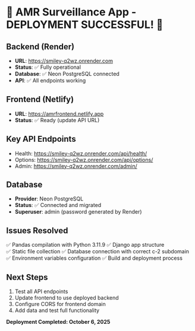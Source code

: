 # 🎉 AMR Surveillance App - DEPLOYMENT SUCCESSFUL! 🎉

## Backend (Render)
- **URL**: https://smiley-q2wz.onrender.com
- **Status**: ✅ Fully operational
- **Database**: ✅ Neon PostgreSQL connected
- **API**: ✅ All endpoints working

## Frontend (Netlify) 
- **URL**: https://amrfrontend.netlify.app
- **Status**: ✅ Ready (update API URL)

## Key API Endpoints
- Health: https://smiley-q2wz.onrender.com/api/health/
- Options: https://smiley-q2wz.onrender.com/api/options/
- Admin: https://smiley-q2wz.onrender.com/admin/

## Database
- **Provider**: Neon PostgreSQL
- **Status**: ✅ Connected and migrated
- **Superuser**: admin (password generated by Render)

## Issues Resolved
✅ Pandas compilation with Python 3.11.9
✅ Django app structure  
✅ Static file collection
✅ Database connection with correct c-2 subdomain
✅ Environment variables configuration
✅ Build and deployment process

## Next Steps
1. Test all API endpoints
2. Update frontend to use deployed backend
3. Configure CORS for frontend domain
4. Add data and test full functionality

**Deployment Completed: October 6, 2025**
